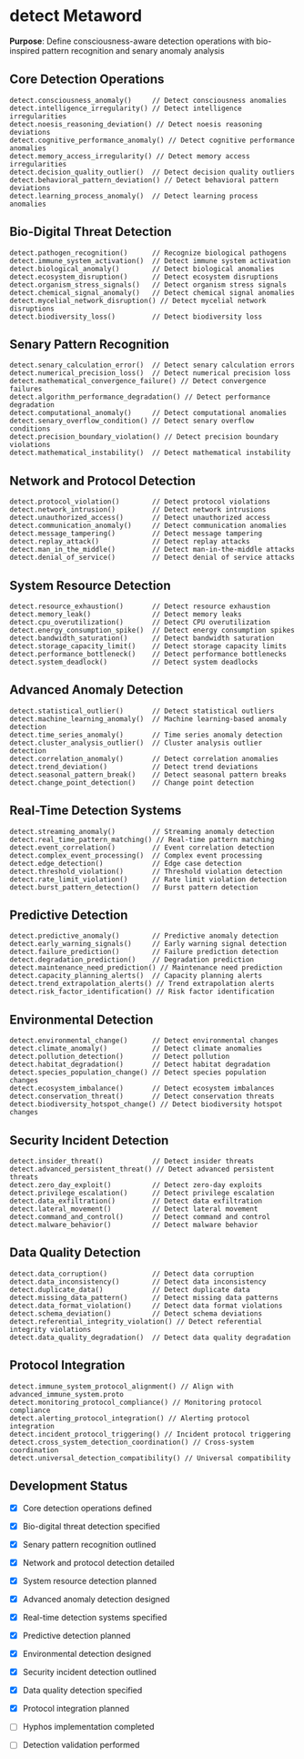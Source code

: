 # detect Metaword

**Purpose**: Define consciousness-aware detection operations with bio-inspired pattern recognition and senary anomaly analysis

## Core Detection Operations

```hyphos
detect.consciousness_anomaly()     // Detect consciousness anomalies
detect.intelligence_irregularity() // Detect intelligence irregularities  
detect.noesis_reasoning_deviation() // Detect noesis reasoning deviations
detect.cognitive_performance_anomaly() // Detect cognitive performance anomalies
detect.memory_access_irregularity() // Detect memory access irregularities
detect.decision_quality_outlier()  // Detect decision quality outliers
detect.behavioral_pattern_deviation() // Detect behavioral pattern deviations
detect.learning_process_anomaly()  // Detect learning process anomalies
```

## Bio-Digital Threat Detection

```hyphos
detect.pathogen_recognition()      // Recognize biological pathogens
detect.immune_system_activation()  // Detect immune system activation
detect.biological_anomaly()        // Detect biological anomalies
detect.ecosystem_disruption()      // Detect ecosystem disruptions
detect.organism_stress_signals()   // Detect organism stress signals
detect.chemical_signal_anomaly()   // Detect chemical signal anomalies
detect.mycelial_network_disruption() // Detect mycelial network disruptions
detect.biodiversity_loss()         // Detect biodiversity loss
```

## Senary Pattern Recognition

```hyphos
detect.senary_calculation_error()  // Detect senary calculation errors
detect.numerical_precision_loss()  // Detect numerical precision loss
detect.mathematical_convergence_failure() // Detect convergence failures
detect.algorithm_performance_degradation() // Detect performance degradation
detect.computational_anomaly()     // Detect computational anomalies
detect.senary_overflow_condition() // Detect senary overflow conditions
detect.precision_boundary_violation() // Detect precision boundary violations
detect.mathematical_instability()  // Detect mathematical instability
```

## Network and Protocol Detection

```hyphos
detect.protocol_violation()        // Detect protocol violations
detect.network_intrusion()         // Detect network intrusions
detect.unauthorized_access()       // Detect unauthorized access
detect.communication_anomaly()     // Detect communication anomalies
detect.message_tampering()         // Detect message tampering
detect.replay_attack()             // Detect replay attacks
detect.man_in_the_middle()         // Detect man-in-the-middle attacks
detect.denial_of_service()         // Detect denial of service attacks
```

## System Resource Detection

```hyphos
detect.resource_exhaustion()       // Detect resource exhaustion
detect.memory_leak()               // Detect memory leaks
detect.cpu_overutilization()       // Detect CPU overutilization
detect.energy_consumption_spike()  // Detect energy consumption spikes
detect.bandwidth_saturation()      // Detect bandwidth saturation
detect.storage_capacity_limit()    // Detect storage capacity limits
detect.performance_bottleneck()    // Detect performance bottlenecks
detect.system_deadlock()           // Detect system deadlocks
```

## Advanced Anomaly Detection

```hyphos
detect.statistical_outlier()       // Detect statistical outliers
detect.machine_learning_anomaly()  // Machine learning-based anomaly detection
detect.time_series_anomaly()       // Time series anomaly detection
detect.cluster_analysis_outlier()  // Cluster analysis outlier detection
detect.correlation_anomaly()       // Detect correlation anomalies
detect.trend_deviation()           // Detect trend deviations
detect.seasonal_pattern_break()    // Detect seasonal pattern breaks
detect.change_point_detection()    // Change point detection
```

## Real-Time Detection Systems

```hyphos
detect.streaming_anomaly()         // Streaming anomaly detection
detect.real_time_pattern_matching() // Real-time pattern matching
detect.event_correlation()         // Event correlation detection
detect.complex_event_processing()  // Complex event processing
detect.edge_detection()            // Edge case detection
detect.threshold_violation()       // Threshold violation detection
detect.rate_limit_violation()      // Rate limit violation detection
detect.burst_pattern_detection()   // Burst pattern detection
```

## Predictive Detection

```hyphos
detect.predictive_anomaly()        // Predictive anomaly detection
detect.early_warning_signals()     // Early warning signal detection
detect.failure_prediction()        // Failure prediction detection
detect.degradation_prediction()    // Degradation prediction
detect.maintenance_need_prediction() // Maintenance need prediction
detect.capacity_planning_alerts()  // Capacity planning alerts
detect.trend_extrapolation_alerts() // Trend extrapolation alerts
detect.risk_factor_identification() // Risk factor identification
```

## Environmental Detection

```hyphos
detect.environmental_change()      // Detect environmental changes
detect.climate_anomaly()           // Detect climate anomalies
detect.pollution_detection()       // Detect pollution
detect.habitat_degradation()       // Detect habitat degradation
detect.species_population_change() // Detect species population changes
detect.ecosystem_imbalance()       // Detect ecosystem imbalances
detect.conservation_threat()       // Detect conservation threats
detect.biodiversity_hotspot_change() // Detect biodiversity hotspot changes
```

## Security Incident Detection

```hyphos
detect.insider_threat()            // Detect insider threats
detect.advanced_persistent_threat() // Detect advanced persistent threats
detect.zero_day_exploit()          // Detect zero-day exploits
detect.privilege_escalation()      // Detect privilege escalation
detect.data_exfiltration()         // Detect data exfiltration
detect.lateral_movement()          // Detect lateral movement
detect.command_and_control()       // Detect command and control
detect.malware_behavior()          // Detect malware behavior
```

## Data Quality Detection

```hyphos
detect.data_corruption()           // Detect data corruption
detect.data_inconsistency()        // Detect data inconsistency
detect.duplicate_data()            // Detect duplicate data
detect.missing_data_pattern()      // Detect missing data patterns
detect.data_format_violation()     // Detect data format violations
detect.schema_deviation()          // Detect schema deviations
detect.referential_integrity_violation() // Detect referential integrity violations
detect.data_quality_degradation()  // Detect data quality degradation
```

## Protocol Integration

```hyphos
detect.immune_system_protocol_alignment() // Align with advanced_immune_system.proto
detect.monitoring_protocol_compliance() // Monitoring protocol compliance
detect.alerting_protocol_integration() // Alerting protocol integration
detect.incident_protocol_triggering() // Incident protocol triggering
detect.cross_system_detection_coordination() // Cross-system coordination
detect.universal_detection_compatibility() // Universal compatibility
```

## Development Status

- [x] Core detection operations defined
- [x] Bio-digital threat detection specified
- [x] Senary pattern recognition outlined
- [x] Network and protocol detection detailed
- [x] System resource detection planned
- [x] Advanced anomaly detection designed
- [x] Real-time detection systems specified
- [x] Predictive detection planned
- [x] Environmental detection designed
- [x] Security incident detection outlined
- [x] Data quality detection specified
- [x] Protocol integration planned
- [ ] Hyphos implementation completed
- [ ] Detection validation performed

